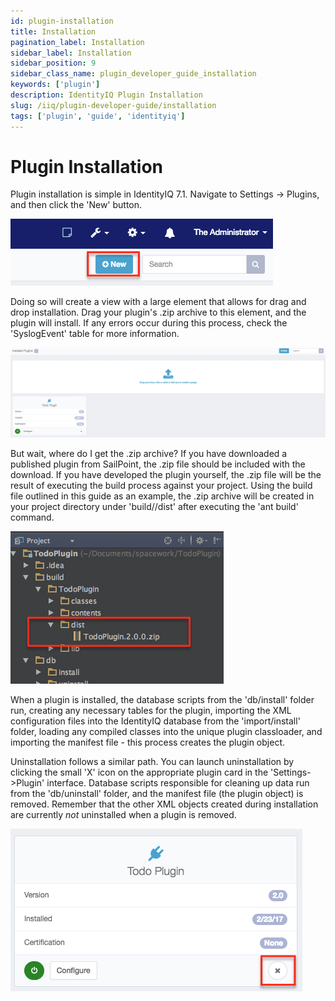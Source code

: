 ```yaml
---
id: plugin-installation
title: Installation
pagination_label: Installation
sidebar_label: Installation
sidebar_position: 9
sidebar_class_name: plugin_developer_guide_installation
keywords: ['plugin']
description: IdentityIQ Plugin Installation
slug: /iiq/plugin-developer-guide/installation
tags: ['plugin', 'guide', 'identityiq']
---
```


# Plugin Installation

Plugin installation is simple in IdentityIQ 7.1. Navigate to Settings -> Plugins, and then click the 'New' button.

![New Plugin Button](../img/new_plugin.png)

Doing so will create a view with a large element that allows for drag and drop installation. Drag your plugin's .zip archive to this element, and the plugin will install. If any errors occur during this process, check the 'SyslogEvent' table for more information.

![Drag and Drop](../img/drag_and_drop.png)

But wait, where do I get the .zip archive? If you have downloaded a published plugin from SailPoint, the .zip file should be included with the download. If you have developed the plugin yourself, the .zip file will be the result of executing the build process against your project. Using the build file outlined in this guide as an example, the .zip archive will be created in your project directory under 'build/<your plugin name/>/dist' after executing the 'ant build' command.

![Plugin Dist File](../img/plugin_dist.png)

When a plugin is installed, the database scripts from the 'db/install' folder run, creating any necessary tables for the plugin, importing the XML configuration files into the IdentityIQ database from the 'import/install' folder, loading any compiled classes into the unique plugin classloader, and importing the manifest file - this process creates the plugin object.

Uninstallation follows a similar path. You can launch uninstallation by clicking the small 'X' icon on the appropriate plugin card in the 'Settings->Plugin' interface. Database scripts responsible for cleaning up data run from the 'db/uninstall' folder, and the manifest file (the plugin object) is removed. Remember that the other XML objects created during installation are currently _not_ uninstalled when a plugin is removed.

![Uninstall a Plugin](../img/delete_plugin.png)
